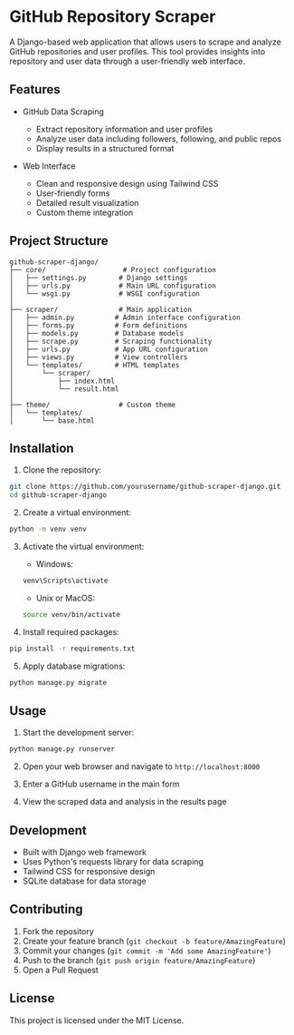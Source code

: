 # GitHub Repository Scraper

A Django-based web application that allows users to scrape and analyze GitHub repositories and user profiles. This tool provides insights into repository and user data through a user-friendly web interface.

## Features

- GitHub Data Scraping
	- Extract repository information and user profiles
	- Analyze user data including followers, following, and public repos
	- Display results in a structured format

- Web Interface
	- Clean and responsive design using Tailwind CSS
	- User-friendly forms
	- Detailed result visualization
	- Custom theme integration

## Project Structure

```
github-scraper-django/
├── core/                   # Project configuration
│   ├── settings.py        # Django settings
│   ├── urls.py            # Main URL configuration
│   └── wsgi.py            # WSGI configuration
│
├── scraper/               # Main application
│   ├── admin.py          # Admin interface configuration
│   ├── forms.py          # Form definitions
│   ├── models.py         # Database models
│   ├── scrape.py         # Scraping functionality
│   ├── urls.py           # App URL configuration
│   ├── views.py          # View controllers
│   └── templates/        # HTML templates
│       └── scraper/
│           ├── index.html
│           └── result.html
│
├── theme/                 # Custom theme
│   └── templates/
│       └── base.html
```

## Installation

1. Clone the repository:
```bash
git clone https://github.com/yourusername/github-scraper-django.git
cd github-scraper-django
```

2. Create a virtual environment:
```bash
python -m venv venv
```

3. Activate the virtual environment:
	 - Windows:
	 ```bash
	 venv\Scripts\activate
	 ```
	 - Unix or MacOS:
	 ```bash
	 source venv/bin/activate
	 ```

4. Install required packages:
```bash
pip install -r requirements.txt
```

5. Apply database migrations:
```bash
python manage.py migrate
```

## Usage

1. Start the development server:
```bash
python manage.py runserver
```

2. Open your web browser and navigate to `http://localhost:8000`

3. Enter a GitHub username in the main form

4. View the scraped data and analysis in the results page

## Development

- Built with Django web framework
- Uses Python's requests library for data scraping
- Tailwind CSS for responsive design
- SQLite database for data storage

## Contributing

1. Fork the repository
2. Create your feature branch (`git checkout -b feature/AmazingFeature`)
3. Commit your changes (`git commit -m 'Add some AmazingFeature'`)
4. Push to the branch (`git push origin feature/AmazingFeature`)
5. Open a Pull Request

## License

This project is licensed under the MIT License.
